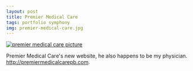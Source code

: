 ```yaml
--- 
layout: post
title: Premier Medical Care
tags: portfolio symphony
img: premier-medical-care.jpg
---
```

<a href="http://tesoriere.com/images/assets/2009/10/14/Screen_shot_2009-10-14_at_9.21.40_AM.png" rel="portfolio" title="premier medical care"><img alt="premier medical care picture" title="project picture" src="http://tesoriere.com/images/assets/2009/10/14/Screen_shot_2009-10-14_at_9.21.40_AM.png" title="premier medical care"></a>

Premier Medical Care's new website, he also happens to be my physician. <a href="http://premiermedicalcarepb.com">http://premiermedicalcarepb.com</a>.
